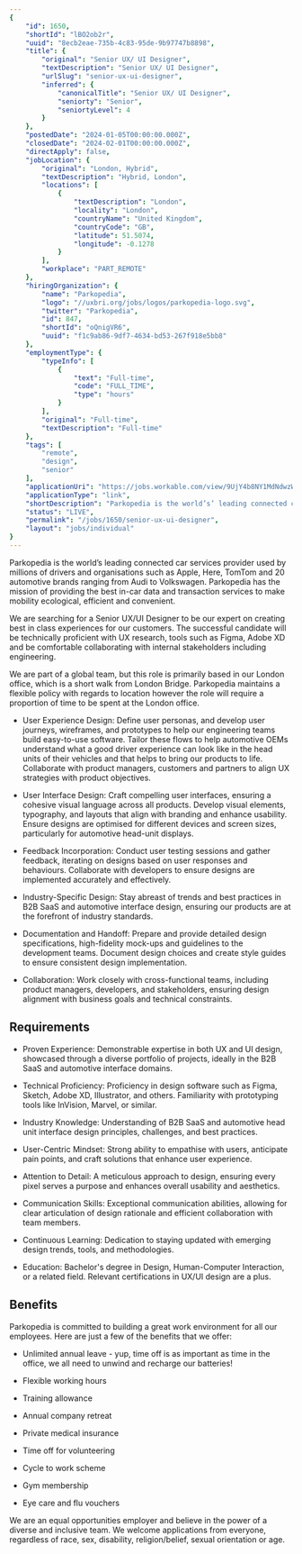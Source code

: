 ```yaml
---
{
	"id": 1650,
	"shortId": "lBO2ob2r",
	"uuid": "8ecb2eae-735b-4c83-95de-9b97747b8898",
	"title": {
		"original": "Senior UX/ UI Designer",
		"textDescription": "Senior UX/ UI Designer",
		"urlSlug": "senior-ux-ui-designer",
		"inferred": {
			"canonicalTitle": "Senior UX/ UI Designer",
			"seniorty": "Senior",
			"seniortyLevel": 4
		}
	},
	"postedDate": "2024-01-05T00:00:00.000Z",
	"closedDate": "2024-02-01T00:00:00.000Z",
	"directApply": false,
	"jobLocation": {
		"original": "London, Hybrid",
		"textDescription": "Hybrid, London",
		"locations": [
			{
				"textDescription": "London",
				"locality": "London",
				"countryName": "United Kingdom",
				"countryCode": "GB",
				"latitude": 51.5074,
				"longitude": -0.1278
			}
		],
		"workplace": "PART_REMOTE"
	},
	"hiringOrganization": {
		"name": "Parkopedia",
		"logo": "//uxbri.org/jobs/logos/parkopedia-logo.svg",
		"twitter": "Parkopedia",
		"id": 847,
		"shortId": "oQnigVR6",
		"uuid": "f1c9ab86-9df7-4634-bd53-267f918e5bb8"
	},
	"employmentType": {
		"typeInfo": [
			{
				"text": "Full-time",
				"code": "FULL_TIME",
				"type": "hours"
			}
		],
		"original": "Full-time",
		"textDescription": "Full-time"
	},
	"tags": [
		"remote",
		"design",
		"senior"
	],
	"applicationUri": "https://jobs.workable.com/view/9UjY4b8NY1MdNdwzW7LBxk/hybrid-senior-ux%2F-ui-designer-in-london-at-parkopedia",
	"applicationType": "link",
	"shortDescription": "Parkopedia is the world’s’ leading connected car services provider used by millions of drivers and organisations such as Apple, Here, TomTom and 20 automotive brands ranging from Audi to Volkswagen.",
	"status": "LIVE",
	"permalink": "/jobs/1650/senior-ux-ui-designer",
	"layout": "jobs/individual"
}
---
```

<p>Parkopedia is the world’s leading connected car services provider used by millions of drivers and organisations such as Apple, Here, TomTom and 20 automotive brands ranging from Audi to Volkswagen. Parkopedia has the mission of providing the best in-car data and transaction services to make mobility ecological, efficient and convenient.</p><p>We are searching for a Senior UX/UI Designer to be our expert on creating best in class experiences for our customers. The successful candidate will be technically proficient with UX research, tools such as Figma, Adobe XD and be comfortable collaborating with internal stakeholders including engineering.</p><p>We are part of a global team, but this role is primarily based in our London office, which is a short walk from London Bridge. Parkopedia maintains a flexible policy with regards to location however the role will require a proportion of time to be spent at the London office.</p><ul><li><p>User Experience Design: Define user personas, and develop user journeys, wireframes, and prototypes to help our engineering teams build easy-to-use software. Tailor these flows to help automotive OEMs understand what a good driver experience can look like in the head units of their vehicles and that helps to bring our products to life. Collaborate with product managers, customers and partners to align UX strategies with product objectives.</p></li><li><p>User Interface Design: Craft compelling user interfaces, ensuring a cohesive visual language across all products. Develop visual elements, typography, and layouts that align with branding and enhance usability. Ensure designs are optimised for different devices and screen sizes, particularly for automotive head-unit displays.</p></li><li><p>Feedback Incorporation: Conduct user testing sessions and gather feedback, iterating on designs based on user responses and behaviours. Collaborate with developers to ensure designs are implemented accurately and effectively.</p></li><li><p>Industry-Specific Design: Stay abreast of trends and best practices in B2B SaaS and automotive interface design, ensuring our products are at the forefront of industry standards.</p></li><li><p>Documentation and Handoff: Prepare and provide detailed design specifications, high-fidelity mock-ups and guidelines to the development teams. Document design choices and create style guides to ensure consistent design implementation.</p></li><li><p>Collaboration: Work closely with cross-functional teams, including product managers, developers, and stakeholders, ensuring design alignment with business goals and technical constraints.</p></li></ul><h2>Requirements</h2><ul><li><p>Proven Experience: Demonstrable expertise in both UX and UI design, showcased through a diverse portfolio of projects, ideally in the B2B SaaS and automotive interface domains.</p></li><li><p>Technical Proficiency: Proficiency in design software such as Figma, Sketch, Adobe XD, Illustrator, and others. Familiarity with prototyping tools like InVision, Marvel, or similar.</p></li><li><p>Industry Knowledge: Understanding of B2B SaaS and automotive head unit interface design principles, challenges, and best practices.</p></li><li><p>User-Centric Mindset: Strong ability to empathise with users, anticipate pain points, and craft solutions that enhance user experience.</p></li><li><p>Attention to Detail: A meticulous approach to design, ensuring every pixel serves a purpose and enhances overall usability and aesthetics.</p></li><li><p>Communication Skills: Exceptional communication abilities, allowing for clear articulation of design rationale and efficient collaboration with team members.</p></li><li><p>Continuous Learning: Dedication to staying updated with emerging design trends, tools, and methodologies.</p></li><li><p>Education: Bachelor's degree in Design, Human-Computer Interaction, or a related field. Relevant certifications in UX/UI design are a plus.</p></li></ul><h2>Benefits</h2><p>Parkopedia is committed to building a great work environment for all our employees. Here are just a few of the benefits that we offer:</p><ul><li><p>Unlimited annual leave - yup, time off is as important as time in the office, we all need to unwind and recharge our batteries!</p></li><li><p>Flexible working hours</p></li><li><p>Training allowance</p></li><li><p>Annual company retreat</p></li><li><p>Private medical insurance</p></li><li><p>Time off for volunteering</p></li><li><p>Cycle to work scheme</p></li><li><p>Gym membership</p></li><li><p>Eye care and flu vouchers</p></li></ul><p>We are an equal opportunities employer and believe in the power of a diverse and inclusive team. We welcome applications from everyone, regardless of race, sex, disability, religion/belief, sexual orientation or age.</p>
